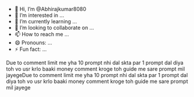 - 👋 Hi, I’m @Abhirajkumar8080
- 👀 I’m interested in ...
- 🌱 I’m currently learning ...
- 💞️ I’m looking to collaborate on ...
- 📫 How to reach me ...
- 😄 Pronouns: ...
- ⚡ Fun fact: ...

<!---
Abhirajkumar8080/Abhirajkumar8080 is a ✨ special ✨ repository because its `README.md` (this file) appears on your GitHub profile.
You can click the Preview link to take a look at your changes.
--->
Due to comment limit me yha 10 prompt nhi dal skta par 1 prompt dal diya toh vo usr krlo baaki money comment kroge toh guide me sare prompt mil jayegeDue to comment limit me yha 10 prompt nhi dal skta par 1 prompt dal diya toh vo usr krlo baaki money comment kroge toh guide me sare prompt mil jayege
